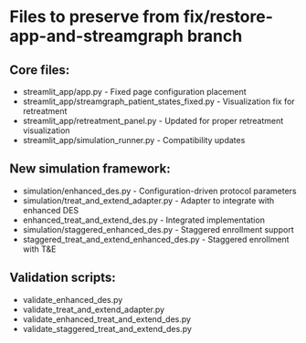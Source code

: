 # Files to preserve from fix/restore-app-and-streamgraph branch

## Core files:
- streamlit_app/app.py - Fixed page configuration placement
- streamlit_app/streamgraph_patient_states_fixed.py - Visualization fix for retreatment
- streamlit_app/retreatment_panel.py - Updated for proper retreatment visualization
- streamlit_app/simulation_runner.py - Compatibility updates

## New simulation framework:
- simulation/enhanced_des.py - Configuration-driven protocol parameters
- simulation/treat_and_extend_adapter.py - Adapter to integrate with enhanced DES
- enhanced_treat_and_extend_des.py - Integrated implementation
- simulation/staggered_enhanced_des.py - Staggered enrollment support
- staggered_treat_and_extend_enhanced_des.py - Staggered enrollment with T&E

## Validation scripts:
- validate_enhanced_des.py
- validate_treat_and_extend_adapter.py
- validate_enhanced_treat_and_extend_des.py
- validate_staggered_treat_and_extend_des.py
